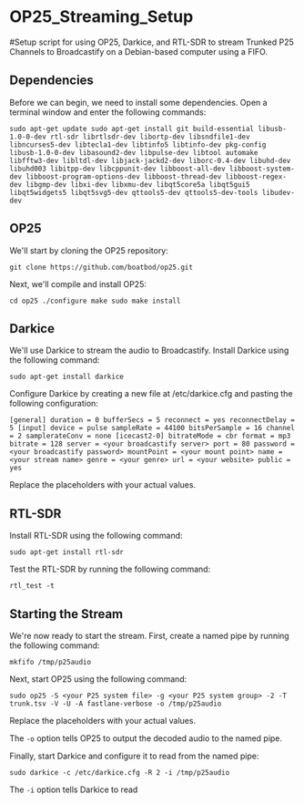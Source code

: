 # OP25_Streaming_Setup
#Setup script for using OP25, Darkice, and RTL-SDR to stream Trunked P25 Channels to Broadcastify on a Debian-based computer using a FIFO.

## Dependencies

Before we can begin, we need to install some dependencies. Open a terminal window and enter the following commands:
    
    sudo apt-get update sudo apt-get install git build-essential libusb-1.0-0-dev rtl-sdr librtlsdr-dev libortp-dev libsndfile1-dev libncurses5-dev libtecla1-dev libtinfo5 libtinfo-dev pkg-config libusb-1.0-0-dev libasound2-dev libpulse-dev libtool automake libfftw3-dev libltdl-dev libjack-jackd2-dev liborc-0.4-dev libuhd-dev libuhd003 libitpp-dev libcppunit-dev libboost-all-dev libboost-system-dev libboost-program-options-dev libboost-thread-dev libboost-regex-dev libgmp-dev libxi-dev libxmu-dev libqt5core5a libqt5gui5 libqt5widgets5 libqt5svg5-dev qttools5-dev qttools5-dev-tools libudev-dev 

## OP25

We'll start by cloning the OP25 repository:
    
    git clone https://github.com/boatbod/op25.git 

Next, we'll compile and install OP25:
    
    cd op25 ./configure make sudo make install 

## Darkice

We'll use Darkice to stream the audio to Broadcastify. Install Darkice using the following command:
    
    sudo apt-get install darkice 

Configure Darkice by creating a new file at /etc/darkice.cfg and pasting the following configuration:
    
    [general] duration = 0 bufferSecs = 5 reconnect = yes reconnectDelay = 5 [input] device = pulse sampleRate = 44100 bitsPerSample = 16 channel = 2 samplerateConv = none [icecast2-0] bitrateMode = cbr format = mp3 bitrate = 128 server = <your broadcastify server> port = 80 password = <your broadcastify password> mountPoint = <your mount point> name = <your stream name> genre = <your genre> url = <your website> public = yes 

Replace the placeholders with your actual values.

## RTL-SDR

Install RTL-SDR using the following command:
    
    sudo apt-get install rtl-sdr 

Test the RTL-SDR by running the following command:
    
    rtl_test -t 

## Starting the Stream

We're now ready to start the stream. First, create a named pipe by running the following command:
    
    mkfifo /tmp/p25audio 

Next, start OP25 using the following command:
    
    sudo op25 -S <your P25 system file> -g <your P25 system group> -2 -T trunk.tsv -V -U -A fastlane-verbose -o /tmp/p25audio 

Replace the placeholders with your actual values.

The `-o` option tells OP25 to output the decoded audio to the named pipe.

Finally, start Darkice and configure it to read from the named pipe:
    
    sudo darkice -c /etc/darkice.cfg -R 2 -i /tmp/p25audio 

The `-i` option tells Darkice to read

